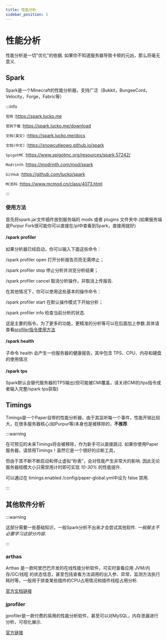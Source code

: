 ```yaml
---
title: 性能分析
sidebar_position: 5
---
```


# 性能分析

性能分析是一切"优化"的依据. 如果你不知道服务器导致卡顿的元凶，那么将毫无意义.

## Spark

Spark是一个Minecraft的性能分析器，支持广泛（Bukkit，BungeeCord，Velocity，Forge，Fabric等）

:::info

`官网` :https://spark.lucko.me

`官网下载` :https://spark.lucko.me/download

`文档(英文)` :https://spark.lucko.me/docs

`文档(中文)` :https://snowcutieowo.github.io/spark

`SpigotMC` :https://www.spigotmc.org/resources/spark.57242/

`Modrinth` :https://modrinth.com/mod/spark

`GitHub` :https://github.com/lucko/spark

`MC百科` :https://www.mcmod.cn/class/4073.html

:::

### 使用方法

首先将spark.jar文件插件放到服务端的 mods 或者 plugins 文件夹中.(如果服务端是Purpur Fork很可能你可以直接在/pl中查看到Spark，直接用就好)

#### /spark profiler

如果分析器已经启动，你可以输入下面这些命令：

/spark profiler open 打开分析报告页而无需停止；

/spark profiler stop 停止分析并浏览分析结果；

/spark profiler cancel 取消分析操作，并取消上传报告.

在其他情况下，你可以使用这些基本的操作命令：

/spark profiler start 在默认操作模式下开始分析；

/spark profiler info 检查当前分析的状态.

这是主要的指令，为了更多的功能，更精准的分析等可以在后面加上参数.具体请查看[profiler指令使用方法](https://snowcutieowo.github.io/spark/#/spark.command-usage)

#### /spark health

子命令 health 会产生一份服务器的健康报告，其中包含 TPS、CPU、内存和硬盘的使用情况

#### /spark tps

Spark默认会替代服务器的TPS输出(但可能被CMI覆盖，请关闭CMI的/tps指令或者输入完整/spark tps获取)

## Timings

Timings是一个Paper自带的性能分析器，由于其监听每一个事件，性能开销比较大，在很多服务器核心(如Purpur等)本身也是被移除的，**不推荐**.

:::warning

在可预见的未来Timings将会被移除，作为新手可以直接跳过. 如果你使用Paper服务器，请禁用Timings！虽然它是一个很好的诊断工具，

但由于其不断不断启动和停止虚拟“秒表”，会对性能产生非常大的影响. 因此无论服务器规模大小只需禁用计时即可实现 *10-30%* 的性能提升.

可以通过在 timings.enabled /config/paper-global.yml中设为 false 禁用.

:::

## 其他软件分析

:::warning

这部分需要一些基础知识，一般Spark分析不出来才会尝试其他软件. *一般服主不必要学习这部分内容*.

:::

### arthas

Arthas 是一款阿里巴巴开发的在线性能分析软件，可实时查看应用 JVM/内存/GC/线程 的状态信息，甚至包括查看方法调用的出入参、异常，监测方法执行耗时等，一般用于排查某些插件的CPU占用情况和插件线程占用分析.

[官方文档链接](https://arthas.aliyun.com/doc/)

### jprofiler

jprofiler是一款付费的易用的性能分析软件，甚至可以对MySQL，内存泄漏进行分析，可视化展示.

[官方链接](https://www.ej-technologies.com/products/jprofiler/overview.html)
